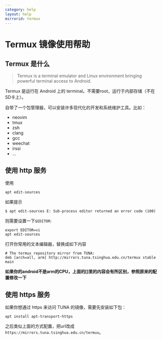 ```yaml
---
category: help
layout: help
mirrorid: termux
---
```


Termux 镜像使用帮助
===================

Termux 是什么
-------------

> Termux is a terminal emulator and Linux environment bringing powerful terminal access to Android.

Termux 是运行在 Android 上的 terminal。不需要root，运行于内部存储（不在SD卡上）。

自带了一个包管理器，可以安装许多现代化的开发和系统维护工具。比如：

 * neovim
 * tmux
 * zsh
 * clang
 * gcc
 * weechat
 * irssi
 * ...

使用 http 服务
--------------

使用

```
apt edit-sources
```

如果提示

```
$ apt edit-sources E: Sub-process editor returned an error code (100)
```

则需要设置一下`$EDITOR`:

```
export EDITOR=vi
apt edit-sources
```

打开你常用的文本编辑器，替换成如下内容

```
# The termux repository mirror from TUNA:
deb [arch=all, arm] http://mirrors.tuna.tsinghua.edu.cn/termux stable main
```

**如果你的android不是arm的CPU，上面的[]里的内容会有所区别，参照原来的配置修改一下**

使用 https 服务
---------------

如果你想通过 https 来访问 TUNA 的镜像，需要先安装如下包：

```
apt install apt-transport-https
```

之后类似上面的方式配置，把url改成`https://mirrors.tuna.tsinghua.edu.cn/termux`。
